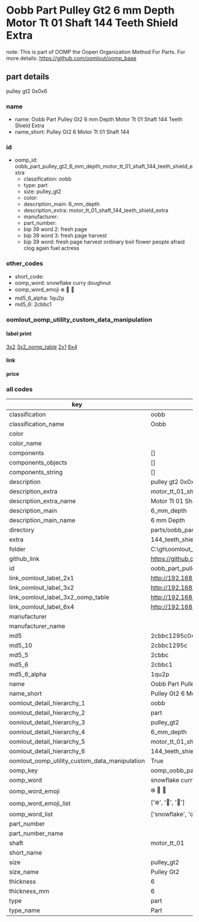# Oobb Part Pulley Gt2 6 mm Depth Motor Tt 01 Shaft 144 Teeth Shield Extra  

note: This is part of OOMP the Oopen Organization Method For Parts. For more details: https://github.com/oomlout/oomp_base

##  part details
  



pulley gt2 0x0x6



### name
* name: Oobb Part Pulley Gt2 6 mm Depth Motor Tt 01 Shaft 144 Teeth Shield Extra
* name_short: Pulley Gt2 6 Motor Tt 01 Shaft 144
### id
* oomp_id: oobb_part_pulley_gt2_6_mm_depth_motor_tt_01_shaft_144_teeth_shield_extra
  * classification: oobb
  * type: part
  * size: pulley_gt2
  * color: 
  * description_main: 6_mm_depth
  * description_extra: motor_tt_01_shaft_144_teeth_shield_extra
  * manufacturer: 
  * part_number: 
  * bip 39 word 2: fresh page
  * bip 39 word 3: fresh page harvest
  * bip 39 word: fresh page harvest ordinary boil flower people afraid clog again fuel actress

### other_codes
* short_code: 
* oomp_word: snowflake curry doughnut
* oomp_word_emoji :snowflake: :curry: :doughnut:
* md5_6_alpha: 1qu2p
* md5_6: 2cbbc1






### oomlout_oomp_utility_custom_data_manipulation
#### label print
[3x2](http://192.168.1.245:1112/?label=oomp%201qu2p)
[3x2_oomp_table](http://192.168.1.108:1112/?label=oomp%201qu2p)
[2x1](http://192.168.1.242:1112/?label=oomp%201qu2p)
[6x4](http://192.168.1.55:1112/?label=oomp%201qu2p)    

#### link

                              

#### price







### all codes 
| key | value |  
| --- | --- |  
| classification | oobb |  
| classification_name | Oobb |  
| color |  |  
| color_name |  |  
| components | [] |  
| components_objects | [] |  
| components_string | [] |  
| description | pulley gt2 0x0x6 |  
| description_extra | motor_tt_01_shaft_144_teeth_shield_extra |  
| description_extra_name | Motor Tt 01 Shaft 144 Teeth Shield Extra |  
| description_main | 6_mm_depth |  
| description_main_name | 6 mm Depth |  
| directory | parts/oobb_part_pulley_gt2_6_mm_depth_motor_tt_01_shaft_144_teeth_shield_extra |  
| extra | 144_teeth_shield |  
| folder | C:\gh\oomlout_oobb_version_4_generated_parts\things\oobb_part_pulley_gt2_6_mm_depth_motor_tt_01_shaft_144_teeth_shield_extra |  
| github_link | https://github.com/oomlout/oomlout_oomp_part_src/tree/main/parts/oobb_part_pulley_gt2_6_mm_depth_motor_tt_01_shaft_144_teeth_shield_extra |  
| id | oobb_part_pulley_gt2_6_mm_depth_motor_tt_01_shaft_144_teeth_shield_extra |  
| link_oomlout_label_2x1 | http://192.168.1.242:1112/?label=oomp%201qu2p |  
| link_oomlout_label_3x2 | http://192.168.1.245:1112/?label=oomp%201qu2p |  
| link_oomlout_label_3x2_oomp_table | http://192.168.1.108:1112/?label=oomp%201qu2p |  
| link_oomlout_label_6x4 | http://192.168.1.55:1112/?label=oomp%201qu2p |  
| manufacturer |  |  
| manufacturer_name |  |  
| md5 | 2cbbc1295c049459660c89c4d2e7bae6 |  
| md5_10 | 2cbbc1295c |  
| md5_5 | 2cbbc |  
| md5_6 | 2cbbc1 |  
| md5_6_alpha | 1qu2p |  
| name | Oobb Part Pulley Gt2 6 mm Depth Motor Tt 01 Shaft 144 Teeth Shield Extra |  
| name_short | Pulley Gt2 6 Motor Tt 01 Shaft 144 |  
| oomlout_detail_hierarchy_1 | oobb |  
| oomlout_detail_hierarchy_2 | part |  
| oomlout_detail_hierarchy_3 | pulley_gt2 |  
| oomlout_detail_hierarchy_4 | 6_mm_depth |  
| oomlout_detail_hierarchy_5 | motor_tt_01_shaft |  
| oomlout_detail_hierarchy_6 | 144_teeth_shield_extra |  
| oomlout_oomp_utility_custom_data_manipulation | True |  
| oomp_key | oomp_oobb_part_pulley_gt2_6_mm_depth_motor_tt_01_shaft_144_teeth_shield_extra |  
| oomp_word | snowflake curry doughnut |  
| oomp_word_emoji | :snowflake: :curry: :doughnut: |  
| oomp_word_emoji_list | [':snowflake:', ':curry:', ':doughnut:'] |  
| oomp_word_list | ['snowflake', 'curry', 'doughnut'] |  
| part_number |  |  
| part_number_name |  |  
| shaft | motor_tt_01 |  
| short_name |  |  
| size | pulley_gt2 |  
| size_name | Pulley Gt2 |  
| thickness | 6 |  
| thickness_mm | 6 |  
| type | part |  
| type_name | Part |  
